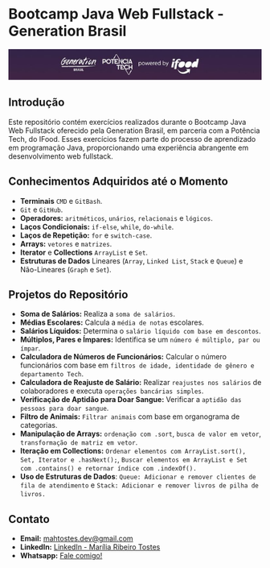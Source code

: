 # Bootcamp Java Web Fullstack - Generation Brasil

![generation-ifood.png](./src/images/generation-ifood.png)

## Introdução

Este repositório contém exercícios realizados durante o Bootcamp Java Web Fullstack oferecido pela Generation Brasil, em parceria com a Potência Tech, do IFood.
Esses exercícios fazem parte do processo de aprendizado em programação Java, proporcionando uma experiência abrangente em desenvolvimento web fullstack.

## Conhecimentos Adquiridos até o Momento

- **Terminais** `CMD` e `GitBash`.
- `Git` e `GitHub`.
- **Operadores:** `aritméticos`, `unários`, `relacionais` e `lógicos`.
- **Laços Condicionais:** `if-else`, `while`, `do-while`.
- **Laços de Repetição:** `for` e `switch-case`.
- **Arrays:** `vetores` e `matrizes`.
- **Iterator** e **Collections** `ArrayList` e `Set`.
- **Estruturas de Dados** Lineares (`Array`, `Linked List`, `Stack` e `Queue`) e Não-Lineares (`Graph` e `Set`).

## Projetos do Repositório

- **Soma de Salários:** Realiza a `soma de salários`.
- **Médias Escolares:** Calcula a `média de notas` escolares.
- **Salários Líquidos:** Determina o `salário líquido com base em descontos`.
- **Múltiplos, Pares e Ímpares:** Identifica se um `número é múltiplo, par ou ímpar`.
- **Calculadora de Números de Funcionários:** Calcular o número funcionários com base em `filtros de idade, identidade de gênero e departamento Tech`.
- **Calculadora de Reajuste de Salário:** Realizar `reajustes nos salários` de colaboradores e executa `operações bancárias simples`.
- **Verificação de Aptidão para Doar Sangue:** Verificar a `aptidão das pessoas para doar sangue`.
- **Filtro de Animais:** `Filtrar animais` com base em organograma de categorias.
- **Manipulação de Arrays:** `ordenação com .sort`, `busca de valor em vetor`, `transformação de matriz em vetor`.
- **Iteração em Collections:** `Ordenar elementos com ArrayList.sort(), Set, Iterator e .hasNext();`, `Buscar elementos em ArrayList e Set com .contains() e retornar índice com .indexOf().`
- **Uso de Estruturas de Dados**: `Queue: Adicionar e remover clientes de fila de atendimento` e `Stack: Adicionar e remover livros de pilha de livros.`

## Contato

- **Email:** mahtostes.dev@gmail.com
- **LinkedIn:** [LinkedIn - Marília Ribeiro Tostes](https://www.linkedin.com/in/marilia-ribeiro-tostes/)
- **Whatsapp:** [Fale comigo!](https://wa.me/5567981443147)
